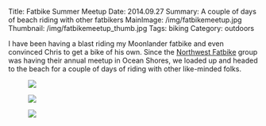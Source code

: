 Title: Fatbike Summer Meetup
Date: 2014.09.27
Summary: A couple of days of beach riding with other fatbikers
MainImage: /img/fatbikemeetup.jpg
Thumbnail: /img/fatbikemeetup_thumb.jpg
Tags: biking
Category: outdoors

I have been having a blast riding my Moonlander fatbike and even convinced Chris to get a bike of his own. Since the [Northwest Fatbike][NW] group was having their annual meetup in Ocean Shores, we loaded up and headed to the beach for a couple of days of riding with other like-minded folks.

<p>
<figure>
<img src="/img/outdoors/fatbikemeetup/meetup1.jpg" class="largeimg" />
</figure>
</p>

<p>
<figure>
<img src="/img/outdoors/fatbikemeetup/meetup2.jpg" class="largeimg" />
</figure>
</p>

<p>
<figure>
<img src="/img/outdoors/fatbikemeetup/meetup3.jpg" class="largeimg" />
</figure>
</p>

[NW]: https://www.facebook.com/northwestfatbike
